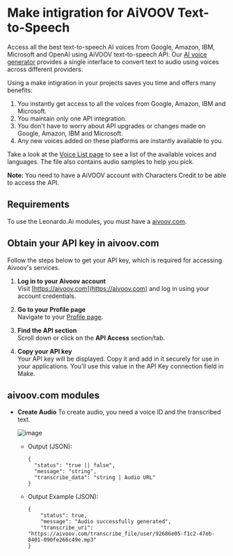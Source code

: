 # Make intigration for AiVOOV Text-to-Speech

Access all the best text-to-speech AI voices from Google, Amazon, IBM, Microsoft and OpenAI  using AiVOOV text-to-speech API. Our [AI voice generator](http://aivoov.com/) provides a single interface to convert text to audio using voices across different providers. 

Using a make intigration in your projects saves you time and offers many benefits:
1. You instantly get access to all the voices from Google, Amazon, IBM and Microsoft.
2. You maintain only one API integration.
3. You don't have to worry about API upgrades or changes made on Google, Amazon, IBM and Microsoft.
4. Any new voices added on these platforms are instantly available to you.

Take a look at the [Voice List page](https://aivoov.com/voices) to see a list of the available voices and languages. The file also contains audio samples to help you pick.

**Note:** You need to have a AiVOOV account with Characters Credit to be able to access the API.

## Requirements
To use the Leonardo.Ai modules, you must have a [aivoov.com](https://aivoov.com).

## Obtain your API key in aivoov.com
Follow the steps below to get your API key, which is required for accessing Aivoov's services.

1. **Log in to your Aivoov account**  
   Visit [https://aivoov.com](https://aivoov.com) and log in using your account credentials.

2. **Go to your Profile page**  
   Navigate to your [Profile page](https://aivoov.com/user/my_profile#apiAccess).

3. **Find the API section**  
   Scroll down or click on the **API Access** section/tab.

4. **Copy your API key**  
   Your API key will be displayed. Copy it and add in it securely for use in your applications.
You'll use this value in the API Key connection field in Make.


## aivoov.com modules
-  **Create Audio**
   To create audio, you need a voice ID and the transcribed text.
   
   ![image](https://github.com/user-attachments/assets/1e5ff10d-e462-4350-95d6-eec6a79baceb)

    - Output (JSON):
      ```jsonc
      {
        "status": "true || false",
        "message": "string",
        "transcribe_data": "string | Audio URL"
      }
      ```
    
    - Output Example (JSON):
      ```jsonc
      {
          "status": true,
          "message": "Audio successfully generated",
          "transcribe_uri": "https://aivoov.com/transcribe_file/user/92686e05-f1c2-47eb-8401-090fe266c49e.mp3"
      }
      ```
